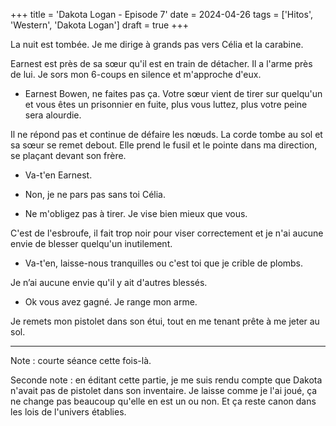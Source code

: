 +++
title = 'Dakota Logan - Episode 7'
date = 2024-04-26
tags = ['Hitos', 'Western', 'Dakota Logan']
draft = true
+++

La nuit est tombée. Je me dirige à grands pas vers Célia et la carabine.

Earnest est près de sa sœur qu'il est en train de détacher. Il a l'arme près de lui. Je sors mon 6-coups en silence et m'appro­che d'eux.

- Earnest Bowen, ne faites pas ça. Votre sœur vient de tirer sur quelqu'un et vous êtes un prisonnier en fuite, plus vous luttez, plus votre peine sera alourdie.

Il ne répond pas et continue de défaire les nœuds. La corde tombe au sol et sa sœur se remet debout. Elle prend le fusil et le pointe dans ma direction, se plaçant devant son frère.

- Va-t'en Earnest.

- Non, je ne pars pas sans toi Célia.

- Ne m'obligez pas à tirer. Je vise bien mieux que vous.

C'est de l'esbroufe, il fait trop noir pour viser correctement et je n'ai aucune envie de blesser quel­qu'un inutilement.

- Va-t'en, laisse-nous tranquilles ou c'est toi que je crible de plombs.

Je n’ai aucune envie qu'il y ait d'autres blessés.

- Ok vous avez gagné. Je range mon arme.

Je remets mon pistolet dans son étui, tout en me tenant prête à me jeter au sol.

----

Note : courte séance cette fois-là.

Seconde note : en éditant cette partie, je me suis rendu compte que Dakota n'avait pas de pistolet dans son inventaire. Je laisse comme je l'ai joué, ça ne change pas beaucoup qu'elle en est un ou non. Et ça reste canon dans les lois de l'univers établies.
